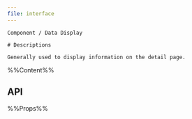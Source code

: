 ```yaml
---
file: interface
---
```


`````
Component / Data Display

# Descriptions

Generally used to display information on the detail page.
`````

%%Content%%

## API

%%Props%%
